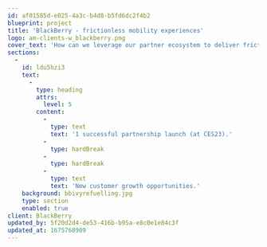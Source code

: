 ```yaml
---
id: af01585d-e025-4a3c-b4d8-b5fd6dc2f4b2
blueprint: project
title: 'BlackBerry - frictionless mobility experiences'
logo: am-clients-w_blackberry.png
cover_text: 'How can we leverage our partner ecosystem to deliver frictionless mobility experiences?'
sections:
  -
    id: ldu5hzi3
    text:
      -
        type: heading
        attrs:
          level: 5
        content:
          -
            type: text
            text: '1 successful partnership launch (at CES23).'
          -
            type: hardBreak
          -
            type: hardBreak
          -
            type: text
            text: 'New customer growth opportunities.'
    background: bbivyrefuelling.jpg
    type: section
    enabled: true
client: BlackBerry
updated_by: 5f20d2d4-de53-416b-b95a-e8c0e1e84c3f
updated_at: 1675768909
---
```


